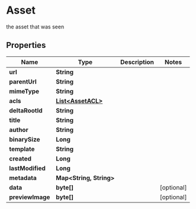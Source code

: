 

# Asset

the asset that was seen

## Properties

| Name | Type | Description | Notes |
|------------ | ------------- | ------------- | -------------|
|**url** | **String** |  |  |
|**parentUrl** | **String** |  |  |
|**mimeType** | **String** |  |  |
|**acls** | [**List&lt;AssetACL&gt;**](AssetACL.md) |  |  |
|**deltaRootId** | **String** |  |  |
|**title** | **String** |  |  |
|**author** | **String** |  |  |
|**binarySize** | **Long** |  |  |
|**template** | **String** |  |  |
|**created** | **Long** |  |  |
|**lastModified** | **Long** |  |  |
|**metadata** | **Map&lt;String, String&gt;** |  |  |
|**data** | **byte[]** |  |  [optional] |
|**previewImage** | **byte[]** |  |  [optional] |



